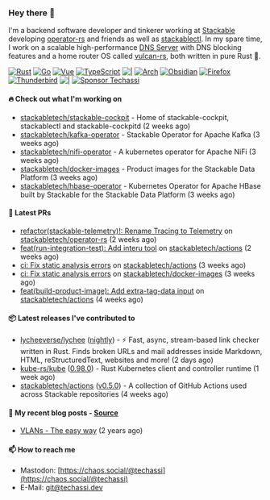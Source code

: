 ### Hey there 👋

I'm a backend software developer and tinkerer working at [Stackable][stackable] developing
[operator-rs][op-rs] and friends as well as [stackablectl][sctl]. In my spare time, I work
on a scalable high-performance [DNS Server][portal] with DNS blocking features and a home
router OS called [vulcan-rs][vulcan], both written in pure Rust 🦀.

[sctl]: https://github.com/stackabletech/stackable-cockpit
[op-rs]: https://github.com/stackabletech/operator-rs
[stackable]: https://github.com/stackabletech
[portal]: https://github.com/portal-rs/portal
[vulcan]: https://github.com/vulcan-rs

[![Rust](https://img.shields.io/badge/-Rust-141414?style=flat&logo=rust&logoColor=%23f97f39)](https://www.rust-lang.org/)
[![Go](https://img.shields.io/badge/-Go-141414?style=flat&logo=go&logoColor=%23f97f39)](https://go.dev/)
[![Vue](https://img.shields.io/badge/-Vue-141414?style=flat&logo=vuedotjs&logoColor=%23f97f39)](https://vuejs.org/)
[![TypeScript](https://img.shields.io/badge/-TypeScript-141414?style=flat&logo=typescript&logoColor=%23f97f39)](https://www.typescriptlang.org/)
![|](https://img.shields.io/badge/-%7C-141414?style=flat&logoColor=%23f97f39)
[![Arch](https://img.shields.io/badge/-Arch-141414?style=flat&logo=archlinux&logoColor=%23f97f39)](https://archlinux.org/)
[![Obsidian](https://img.shields.io/badge/-Obsidian-141414?style=flat&logo=obsidian&logoColor=%23f97f39)](https://obsidian.md/)
[![Firefox](https://img.shields.io/badge/-Firefox-141414?style=flat&logo=firefox&logoColor=%23f97f39)](https://www.mozilla.org/en-US/firefox/new/)
[![Thunderbird](https://img.shields.io/badge/-Thunderbird-141414?style=flat&logo=thunderbird&logoColor=%23f97f39)](https://www.thunderbird.net/en-US/)
![|](https://img.shields.io/badge/-%7C-141414?style=flat&logoColor=%23f97f39)
[![Sponsor Techassi](https://img.shields.io/badge/-Sponsor-141414?style=flat&logo=github&logoColor=%23f97f39)](https://github.com/sponsors/Techassi)

#### 🔥 Check out what I'm working on


- [stackabletech/stackable-cockpit](https://github.com/stackabletech/stackable-cockpit) - Home of stackable-cockpit, stackablectl and stackable-cockpitd (2 weeks ago)
- [stackabletech/kafka-operator](https://github.com/stackabletech/kafka-operator) - Stackable Operator for Apache Kafka (3 weeks ago)
- [stackabletech/nifi-operator](https://github.com/stackabletech/nifi-operator) - A kubernetes operator for Apache NiFi (3 weeks ago)
- [stackabletech/docker-images](https://github.com/stackabletech/docker-images) - Product images for the Stackable Data Platform (3 weeks ago)
- [stackabletech/hbase-operator](https://github.com/stackabletech/hbase-operator) - Kubernetes Operator for Apache HBase built by Stackable for the Stackable Data Platform (3 weeks ago)

#### 🧪 Latest PRs


- [refactor(stackable-telemetry)!: Rename Tracing to Telemetry](https://github.com/stackabletech/operator-rs/pull/932) on [stackabletech/operator-rs](https://github.com/stackabletech/operator-rs) (2 weeks ago)
- [feat(run-integration-test): Add interu tool](https://github.com/stackabletech/actions/pull/26) on [stackabletech/actions](https://github.com/stackabletech/actions) (2 weeks ago)
- [ci: Fix static analysis errors](https://github.com/stackabletech/actions/pull/25) on [stackabletech/actions](https://github.com/stackabletech/actions) (3 weeks ago)
- [ci: Fix static analysis errors](https://github.com/stackabletech/docker-images/pull/955) on [stackabletech/docker-images](https://github.com/stackabletech/docker-images) (3 weeks ago)
- [feat(build-product-image): Add extra-tag-data input](https://github.com/stackabletech/actions/pull/23) on [stackabletech/actions](https://github.com/stackabletech/actions) (4 weeks ago)

#### 📦 Latest releases I've contributed to


- [lycheeverse/lychee](https://github.com/lycheeverse/lychee/releases/tag/nightly) ([nightly](https://github.com/lycheeverse/lychee/releases/tag/nightly)) - ⚡ Fast, async, stream-based link checker written in Rust. Finds broken URLs and mail addresses inside Markdown, HTML, reStructuredText, websites and more! (2 days ago)
- [kube-rs/kube](https://github.com/kube-rs/kube/releases/tag/0.98.0) ([0.98.0](https://github.com/kube-rs/kube/releases/tag/0.98.0)) - Rust Kubernetes client and controller runtime (1 week ago)
- [stackabletech/actions](https://github.com/stackabletech/actions/releases/tag/v0.5.0) ([v0.5.0](https://github.com/stackabletech/actions/releases/tag/v0.5.0)) - A collection of GitHub Actions used across Stackable repositories (4 weeks ago)

#### 📜 My recent blog posts - [Source](https://github.com/Techassi/page)


- [VLANs - The easy way](https://techassi.dev/posts/vlans-the-easy-way/) (2 years ago)

#### 📫 How to reach me

- Mastodon: [https://chaos.social/@techassi](https://chaos.social/@techassi)
- E-Mail: git@techassi.dev
